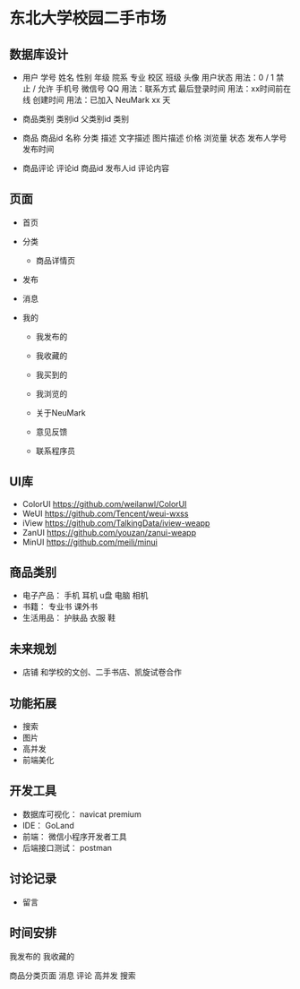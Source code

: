 # 东北大学校园二手市场

## 数据库设计
* 用户
  学号 姓名 性别 年级 院系 专业 校区 班级 头像 
  用户状态		 用法：0 / 1      禁止 / 允许
  手机号 微信号 QQ 用法：联系方式 
  最后登录时间     用法：xx时间前在线
  创建时间        用法：已加入 NeuMark xx 天

* 商品类别
  类别id
  父类别id
  类别
  
* 商品
  商品id
  名称 
  分类 
  描述 文字描述 图片描述
  价格
  浏览量
  状态
  发布人学号
  发布时间
* 商品评论
  评论id
  商品id
  发布人id
  评论内容

## 页面
* 首页
* 分类
  * 商品详情页
* 发布
* 消息
* 我的

  * 我发布的
  * 我收藏的
  * 我买到的
  * 我浏览的

  * 关于NeuMark
  * 意见反馈
  * 联系程序员

## UI库
* ColorUI https://github.com/weilanwl/ColorUI
* WeUI https://github.com/Tencent/weui-wxss
* iView https://github.com/TalkingData/iview-weapp
* ZanUI https://github.com/youzan/zanui-weapp 
* MinUI https://github.com/meili/minui


## 商品类别
* 电子产品： 手机 耳机 u盘 电脑 相机
* 书籍： 专业书 课外书
* 生活用品： 护肤品 衣服 鞋
## 未来规划
* 店铺 和学校的文创、二手书店、凯旋试卷合作

## 功能拓展
* 搜索
* 图片
* 高并发
* 前端美化

## 开发工具
* 数据库可视化： navicat premium
* IDE： GoLand
* 前端： 微信小程序开发者工具
* 后端接口测试： postman

## 讨论记录
* 留言

## 时间安排

我发布的 我收藏的

商品分类页面
消息
评论
高并发
搜索


